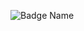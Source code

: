    ![Badge Name](https://img.shields.io/badge/XNKIT-%23<badge-color>.svg?style=for-the-badge&logo=github&logoColor=blue)
